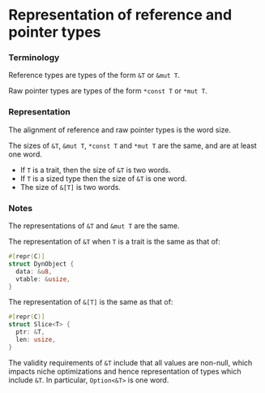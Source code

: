# Representation of reference and pointer types

### Terminology

Reference types are types of the form `&T` or `&mut T`.

Raw pointer types are types of the form `*const T` or `*mut T`.

### Representation

The alignment of reference and raw pointer types is the word size.

The sizes of `&T`, `&mut T`, `*const T` and `*mut T` are the same,
and are at least one word.

* If `T` is a trait, then the size of `&T` is two words.
* If `T` is a sized type then the size of `&T` is one word.
* The size of `&[T]` is two words.

### Notes

The representations of `&T` and `&mut T` are the same.

The representation of `&T` when `T` is a trait is the same as that of:
```rust
#[repr(C)]
struct DynObject {
  data: &u8,
  vtable: &usize,
}
```

The representation of `&[T]` is the same as that of:
```rust
#[repr(C)]
struct Slice<T> {
  ptr: &T,
  len: usize,
}
```

The validity requirements of `&T` include that all values are non-null, which
impacts niche optimizations and hence representation of types which include `&T`.
In particular, `Option<&T>` is one word.
